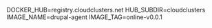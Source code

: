 DOCKER_HUB=registry.cloudclusters.net
HUB_SUBDIR=cloudclusters
IMAGE_NAME=drupal-agent
IMAGE_TAG=online-v0.0.1
